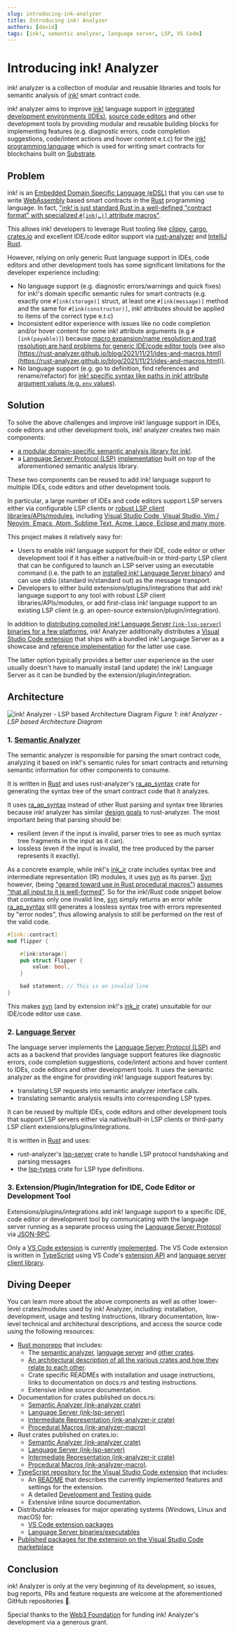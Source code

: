 ```yaml
---
slug: introducing-ink-analyzer
title: Introducing ink! Analyzer
authors: [david]
tags: [ink!, semantic analyzer, language server, LSP, VS Code]
---
```


# Introducing ink! Analyzer

ink! analyzer is a collection of modular and reusable libraries and tools for semantic analysis of [ink!](https://use.ink/) smart contract code.

ink! analyzer aims to improve [ink!](https://use.ink/) language support in [integrated development environments (IDEs)](https://en.wikipedia.org/wiki/Integrated_development_environment), [source code editors](https://en.wikipedia.org/wiki/Source-code_editor) and other development tools by providing modular and reusable building blocks for implementing features (e.g. diagnostic errors, code completion suggestions, code/intent actions and hover content e.t.c) for the [ink! programming language](https://use.ink/) which is used for writing smart contracts for blockchains built on [Substrate](https://substrate.io/).

## Problem
ink! is an [Embedded Domain Specific Language (eDSL)](https://wiki.haskell.org/Embedded_domain_specific_language) that you can use to write [WebAssembly](https://webassembly.org) based smart contracts in the [Rust](https://www.rust-lang.org/) programming language.
In fact, ["ink! is just standard Rust in a well-defined "contract format" with specialized `#[ink(…)]` attribute macros"](https://use.ink/getting-started/creating-an-ink-project).

This allows ink! developers to leverage Rust tooling like [clippy](https://doc.rust-lang.org/clippy/), [cargo](https://doc.rust-lang.org/cargo/), [crates.io](https://crates.io/) and excellent IDE/code editor support via [rust-analyzer](https://rust-analyzer.github.io/) and [IntelliJ Rust](https://www.jetbrains.com/rust/).

However, relying on only generic Rust language support in IDEs, code editors and other development tools has some significant limitations for the developer experience including:

- No language support (e.g. diagnostic errors/warnings and quick fixes) for ink!'s domain specific semantic rules for smart contracts (e.g. exactly one `#[ink(storage)]` struct, at least one `#[ink(message)]` method and the same for `#[ink(constructor)]`, ink! attributes should be applied to items of the correct type e.t.c)
- Inconsistent editor experience with issues like no code completion and/or hover content for some ink! attribute arguments (e.g `#[ink(payable)]`) because [macro expansion/name resolution and trait resolution are hard problems for generic IDE/code editor tools](https://rust-lang.github.io/compiler-team/working-groups/rls-2.0/#scope-and-purpose) (see also [https://rust-analyzer.github.io/blog/2021/11/21/ides-and-macros.html](https://rust-analyzer.github.io/blog/2021/11/21/ides-and-macros.html)).
- No language support (e.g. go to definition, find references and rename/refactor) for [ink! specific syntax like paths in ink! attribute argument values (e.g. `env` values)](https://github.com/paritytech/ink/blob/v4.2.1/crates/ink/ir/src/ast/mod.rs#L19-L25).

## Solution

To solve the above challenges and improve ink! language support in IDEs, code editors and other development tools, ink! analyzer creates two main components:
- [a modular domain-specific semantic analysis library for ink!](https://github.com/ink-analyzer/ink-analyzer/tree/master/crates/analyzer).
- a [Language Server Protocol (LSP)](https://microsoft.github.io/language-server-protocol/) [implementation](https://github.com/ink-analyzer/ink-analyzer/tree/master/crates/lsp-server) built on top of the aforementioned semantic analysis library.

These two components can be reused to add ink! language support to multiple IDEs, code editors and other development tools.

In particular, a large number of IDEs and code editors support LSP servers either via configurable LSP clients or [robust LSP client libraries/APIs/modules](https://www.npmjs.com/package/vscode-languageclient), including [Visual Studio Code, Visual Studio, Vim / Neovim, Emacs, Atom, Sublime Text, Acme, Lapce, Eclipse and many more](https://microsoft.github.io/language-server-protocol/implementors/tools/).

This project makes it relatively easy for:
- Users to enable ink! language support for their IDE, code editor or other development tool if it has either a native/built-in or third-party LSP client that can be configured to launch an LSP server using an executable command (i.e. the path to an [installed ink! Language Server binary](https://github.com/ink-analyzer/ink-analyzer/tree/master/crates/lsp-server#installation)) and can use stdio (standard in/standard out) as the message transport.
- Developers to either build extensions/plugins/integrations that add ink! language support to any tool with robust LSP client libraries/APIs/modules, or add first-class ink! language support to an existing LSP client (e.g. an open-source extension/plugin/integration).

In addition to [distributing compiled ink! Language Server (`ink-lsp-server`) binaries for a few platforms](https://github.com/ink-analyzer/ink-analyzer/releases),
ink! Analyzer additionally distributes a [Visual Studio Code extension](https://marketplace.visualstudio.com/items?itemName=ink-analyzer.ink-analyzer) that ships with a bundled ink! Language Server as a showcase and [reference implementation](https://github.com/ink-analyzer/ink-vscode) for the latter use case.

The latter option typically provides a better user experience as the user usually doesn't have to manually install (and update) the ink! Language Server as it can be bundled by the extension/plugin/integration.


## Architecture

![ink! Analyzer - LSP based Architecture Diagram](/img/architecture.png "ink! Analyzer - LSP based Architecture Diagram")
*Figure 1: ink! Analyzer - LSP based Architecture Diagram*

### 1. [Semantic Analyzer](https://github.com/ink-analyzer/ink-analyzer/tree/master/crates/analyzer)

The semantic analyzer is responsible for parsing the smart contract code, analyzing it based on ink!'s semantic rules for smart contracts and returning semantic information for other components to consume.

It is written in [Rust](https://www.rust-lang.org/) and uses rust-analyzer's [ra_ap_syntax](https://docs.rs/ra_ap_syntax/latest/ra_ap_syntax/) crate for generating the syntax tree of the smart contract code that it analyzes.

It uses [ra_ap_syntax](https://docs.rs/ra_ap_syntax/latest/ra_ap_syntax/) instead of other Rust parsing and syntax tree libraries because ink! analyzer has similar [design goals](https://github.com/rust-lang/rust-analyzer/blob/master/docs/dev/syntax.md#design-goals) to rust-analyzer.
The most important being that parsing should be:
- resilient (even if the input is invalid, parser tries to see as much syntax tree fragments in the input as it can).
- lossless (even if the input is invalid, the tree produced by the parser represents it exactly).

As a concrete example, while ink!'s [ink_ir](https://docs.rs/ink_ir/latest/ink_ir/) crate includes syntax tree and intermediate representation (IR) modules, it uses [syn](https://docs.rs/syn/latest/syn/) as its parser.
[Syn](https://docs.rs/syn/latest/syn/) however, (being ["geared toward use in Rust procedural macros"](https://docs.rs/syn/latest/syn/)) [assumes "that all input to it is well-formed"](https://github.com/rust-lang/rfcs/pull/2256#issuecomment-353753261).
So for the ink!/Rust code snippet below that contains only one invalid line, [syn](https://docs.rs/syn/latest/syn/) simply returns an error while [ra_ap_syntax](https://docs.rs/ra_ap_syntax/latest/ra_ap_syntax/) still generates a lossless syntax tree with errors represented by "error nodes", thus allowing analysis to still be performed on the rest of the valid code.
```rust
#[ink::contract]
mod flipper {

    #[ink(storage)]
    pub struct Flipper {
        value: bool,
    }

    bad statement; // This is an invalid line
}
```
This makes [syn](https://docs.rs/syn/latest/syn/) (and by extension ink!'s [ink_ir](https://docs.rs/ink_ir/latest/ink_ir/) crate) unsuitable for our IDE/code editor use case.


### 2. [Language Server](https://github.com/ink-analyzer/ink-analyzer/tree/master/crates/lsp-server)

The language server implements the [Language Server Protocol (LSP)](https://microsoft.github.io/language-server-protocol/) and acts as a backend that provides language support features like diagnostic errors, code completion suggestions, code/intent actions and hover content to IDEs, code editors and other development tools.
It uses the semantic analyzer as the engine for providing ink! language support features by:
- translating LSP requests into semantic analyzer interface calls.
- translating semantic analysis results into corresponding LSP types.

It can be reused by multiple IDEs, code editors and other development tools that support LSP servers either via native/built-in LSP clients or third-party LSP client extensions/plugins/integrations.

It is written in [Rust](https://www.rust-lang.org/) and uses:

- rust-analyzer's [lsp-server](https://docs.rs/lsp-server/latest/lsp_server/) crate to handle LSP protocol handshaking and parsing messages
- the [lsp-types](https://docs.rs/lsp-types/latest/lsp_types/) crate for LSP type definitions.

### 3. Extension/Plugin/Integration for IDE, Code Editor or Development Tool

Extensions/plugins/integrations add ink! language support to a specific IDE, code editor or development tool by communicating with the language server running as a separate process using the [Language Server Protocol](https://microsoft.github.io/language-server-protocol/) via [JSON-RPC](https://www.jsonrpc.org/).

Only a [VS Code extension](https://marketplace.visualstudio.com/items?itemName=ink-analyzer.ink-analyzer) is currently [implemented](https://github.com/ink-analyzer/ink-vscode).
The VS Code extension is written in [TypeScript](https://www.typescriptlang.org/) using VS Code's [extension API](https://code.visualstudio.com/api) and [language server client library](https://www.npmjs.com/package/vscode-languageclient).


## Diving Deeper

You can learn more about the above components as well as other lower-level crates/modules used by ink! Analyzer, including:
installation, development, usage and testing instructions, library documentation, low-level technical and architectural descriptions,
and access the source code using the following resources:

- [Rust monorepo](https://github.com/ink-analyzer/ink-analyzer) that includes:
  - The [semantic analyzer](https://github.com/ink-analyzer/ink-analyzer/tree/master/crates/analyzer), [language server](https://github.com/ink-analyzer/ink-analyzer/tree/master/crates/lsp-server) and [other crates](https://github.com/ink-analyzer/ink-analyzer/tree/master/crates).
  - [An architectural description of all the various crates and how they relate to each other](https://github.com/ink-analyzer/ink-analyzer#readme).
  - Crate specific READMEs with installation and usage instructions, links to documentation on docs.rs and testing instructions.
  - Extensive inline source documentation.
- Documentation for crates published on docs.rs:
  - [Semantic Analyzer (ink-analyzer crate)](https://docs.rs/ink-analyzer/0.7.1/ink_analyzer/)
  - [Language Server (ink-lsp-server)](https://docs.rs/ink-lsp-server/0.2.1/ink_lsp_server/)
  - [Intermediate Representation (ink-analyzer-ir crate)](https://docs.rs/ink-analyzer-ir/0.7.1/ink_analyzer_ir/)
  - [Procedural Macros (ink-analyzer-macro)](https://docs.rs/ink-analyzer-macro/0.6.1/ink_analyzer_macro/)
- Rust crates published on crates.io:
  - [Semantic Analyzer (ink-analyzer crate)](https://crates.io/crates/ink-analyzer)
  - [Language Server (ink-lsp-server)](https://crates.io/crates/ink-lsp-server)
  - [Intermediate Representation (ink-analyzer-ir crate)](https://crates.io/crates/ink-analyzer-ir)
  - [Procedural Macros (ink-analyzer-macro)](https://crates.io/crates/ink-analyzer-macro).
- [TypeScript repository for the Visual Studio Code extension](https://github.com/ink-analyzer/ink-vscode) that includes:
  - An [README](https://github.com/ink-analyzer/ink-vscode#readme) that describes the currently implemented features and settings for the extension.
  - A detailed [Development and Testing guide](https://github.com/ink-analyzer/ink-vscode/blob/master/DEVELOPMENT.md).
  - Extensive inline source documentation.
- Distributable releases for major operating systems (Windows, Linux and macOS) for:
  - [VS Code extension packages](https://github.com/ink-analyzer/ink-vscode/releases)
  - [Language Server binaries/executables](https://github.com/ink-analyzer/ink-analyzer/releases)
- [Published packages for the extension on the Visual Studio Code marketplace](https://marketplace.visualstudio.com/items?itemName=ink-analyzer.ink-analyzer)


## Conclusion

ink! Analyzer is only at the very beginning of its development, so issues, bug reports, PRs and feature requests are welcome at the aforementioned GitHub repositories 🙂.

Special thanks to the [Web3 Foundation](https://web3.foundation/) for funding ink! Analyzer's development via a generous grant.
